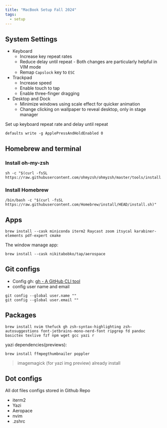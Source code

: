 ```yaml
---
title: "MacBook Setup Fall 2024" 
tags:
  - setup
---
```


## System Settings

- Keyboard
    - Increase key repeat rates
    - Reduce delay until repeat - Both changes are particularly helpful in VIM mode
    - Remap `Capslock` key to `ESC`
- Trackpad
    - Increase speed
    - Enable touch to tap
    - Enable three-finger dragging
- Desktop and Dock
    - Minimize windows using scale effect for quicker animation
    - Change clicking on wallpaper to reveal desktop, only in stage manager

Set up keyboard repeat rate and delay until repeat

```shell
defaults write -g ApplePressAndHoldEnabled 0
```

## Homebrew and terminal

### Install oh-my-zsh

```shell
sh -c "$(curl -fsSL https://raw.githubusercontent.com/ohmyzsh/ohmyzsh/master/tools/install.sh)"
```

### Install Homebrew

```shell
/bin/bash -c "$(curl -fsSL https://raw.githubusercontent.com/Homebrew/install/HEAD/install.sh)"
```

## Apps

```shell
brew install --cask miniconda iterm2 Raycast zoom itsycal karabiner-elements pdf-expert cmake
```

The window manage app:

```shell
brew install --cask nikitabobko/tap/aerospace
```
## Git configs

- Config gh: [gh - A GitHub CLI tool](../2024-07-29-gh-github-cli-tool)
- config user name and email

```shell
git config --global user.name ""
git config --global user.email ""
```

## Packages

```shell
brew install nvim thefuck gh zsh-syntax-highlighting zsh-autosuggestions font-jetbrains-mono-nerd-font ripgrep fd pandoc basictex texlive fzf npm wget gcc yazi r 
```

yazi dependencies(previews):

```shell
brew install ffmpegthumbnailer poppler 
```

> imagemagick (for yazi img preview) already install

## Dot configs

All dot files configs stored in Github Repo

- iterm2
- Yazi
- Aeropace
- nvim
- .zshrc

